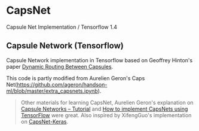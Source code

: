 # CapsNet
Capsule Net Implementation / Tensorflow 1.4

## Capsule Network (Tensorflow)
Capsule Network implementation in Tensorflow based on Geoffrey Hinton's paper [Dynamic Routing Between Capsules](https://arxiv.org/abs/1710.09829). 

This code is partly modified from Aurelien Geron's Caps Net(https://github.com/ageron/handson-ml/blob/master/extra_capsnets.ipynb).

> Other materials for learning CapsNet, Aurelien Geron's explanation on [Capsule Networks – Tutorial](https://www.youtube.com/watch?v=pPN8d0E3900&t=297s) and [How to implement CapsNets using TensorFlow](https://www.youtube.com/watch?v=2Kawrd5szHE) were great. Also inspired by XifengGuo's implementation on [CapsNet-Keras](https://github.com/XifengGuo/CapsNet-Keras).
